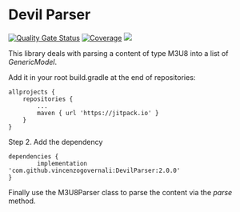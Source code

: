 # Devil Parser

[![Quality Gate Status](https://sonarcloud.io/api/project_badges/measure?project=vincenzogovernali_M3U8Parser&metric=alert_status)](https://sonarcloud.io/summary/new_code?id=vincenzogovernali_M3U8Parser)
[![Coverage](https://sonarcloud.io/api/project_badges/measure?project=vincenzogovernali_M3U8Parser&metric=coverage)](https://sonarcloud.io/summary/new_code?id=vincenzogovernali_M3U8Parser)
[![](https://jitpack.io/v/vincenzogovernali/M3U8Parser.svg)](https://jitpack.io/#vincenzogovernali/M3U8Parser)

This library deals with parsing a content of type M3U8 into a list of *GenericModel*.

Add it in your root build.gradle at the end of repositories:

```
allprojects {
	repositories {
		...
		maven { url 'https://jitpack.io' }
	}
}
```

Step 2. Add the dependency

```
dependencies {
        implementation 'com.github.vincenzogovernali:DevilParser:2.0.0'
}
```

Finally use the M3U8Parser class to parse the content via the *parse* method.